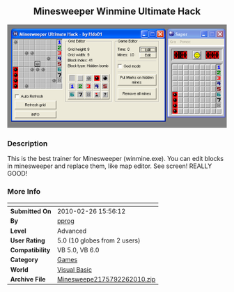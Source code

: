 ﻿<div align="center">

## Minesweeper Winmine Ultimate Hack

<img src="PIC20102261812228622.jpg">
</div>

### Description

This is the best trainer for Minesweeper (winmine.exe). You can edit blocks in minesweeper and replace them, like map editor. See screen! REALLY GOOD!
 
### More Info
 


<span>             |<span>
---                |---
**Submitted On**   |2010-02-26 15:56:12
**By**             |[pprog](https://github.com/Planet-Source-Code/PSCIndex/blob/master/ByAuthor/pprog.md)
**Level**          |Advanced
**User Rating**    |5.0 (10 globes from 2 users)
**Compatibility**  |VB 5\.0, VB 6\.0
**Category**       |[Games](https://github.com/Planet-Source-Code/PSCIndex/blob/master/ByCategory/games__1-38.md)
**World**          |[Visual Basic](https://github.com/Planet-Source-Code/PSCIndex/blob/master/ByWorld/visual-basic.md)
**Archive File**   |[Minesweepe2175792262010\.zip](https://github.com/Planet-Source-Code/pprog-minesweeper-winmine-ultimate-hack__1-72947/archive/master.zip)








